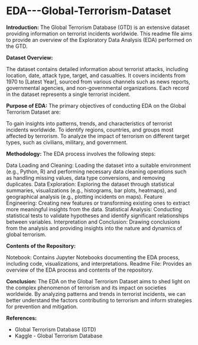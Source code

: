# EDA---Global-Terrorism-Dataset

**Introduction:**
The Global Terrorism Database (GTD) is an extensive dataset providing information on terrorist incidents worldwide. This readme file aims to provide an overview of the Exploratory Data Analysis (EDA) performed on the GTD.

**Dataset Overview:**

The dataset contains detailed information about terrorist attacks, including location, date, attack type, target, and casualties.
It covers incidents from 1970 to [Latest Year], sourced from various channels such as news reports, governmental agencies, and non-governmental organizations.
Each record in the dataset represents a single terrorist incident.

**Purpose of EDA:**
The primary objectives of conducting EDA on the Global Terrorism Dataset are:

To gain insights into patterns, trends, and characteristics of terrorist incidents worldwide.
To identify regions, countries, and groups most affected by terrorism.
To analyze the impact of terrorism on different target types, such as civilians, military, and government.

**Methodology:**
The EDA process involves the following steps:

Data Loading and Cleaning: Loading the dataset into a suitable environment (e.g., Python, R) and performing necessary data cleaning operations such as handling missing values, data type conversions, and removing duplicates.
Data Exploration: Exploring the dataset through statistical summaries, visualizations (e.g., histograms, bar plots, heatmaps), and geographical analysis (e.g., plotting incidents on maps).
Feature Engineering: Creating new features or transforming existing ones to extract more meaningful insights from the data.
Statistical Analysis: Conducting statistical tests to validate hypotheses and identify significant relationships between variables.
Interpretation and Conclusion: Drawing conclusions from the analysis and providing insights into the nature and dynamics of global terrorism.

**Contents of the Repository:**

Notebook: Contains Jupyter Notebooks documenting the EDA process, including code, visualizations, and interpretations.
Readme File: Provides an overview of the EDA process and contents of the repository.

**Conclusion:**
The EDA on the Global Terrorism Dataset aims to shed light on the complex phenomenon of terrorism and its impact on societies worldwide. By analyzing patterns and trends in terrorist incidents, we can better understand the factors contributing to terrorism and inform strategies for prevention and mitigation.

**References:**

*  Global Terrorism Database (GTD)
*  Kaggle - Global Terrorism Database
